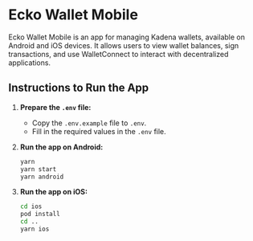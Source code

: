 # Ecko Wallet Mobile

Ecko Wallet Mobile is an app for managing Kadena wallets, available on Android and iOS devices. It allows users to view wallet balances, sign transactions, and use WalletConnect to interact with decentralized applications.

## Instructions to Run the App

1. **Prepare the `.env` file:**

   - Copy the `.env.example` file to `.env`.
   - Fill in the required values in the `.env` file.

2. **Run the app on Android:**

   ```bash
   yarn
   yarn start
   yarn android
   ```

3. **Run the app on iOS:**
   ```bash
   cd ios
   pod install
   cd ..
   yarn ios
   ```
